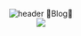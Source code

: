 <!--
**ad9570/ad9570** is a ✨ _special_ ✨ repository because its `README.md` (this file) appears on your GitHub profile.

Here are some ideas to get you started:

- 🔭 I’m currently working on ...
- 🌱 I’m currently learning ...
- 👯 I’m looking to collaborate on ...
- 🤔 I’m looking for help with ...
- 💬 Ask me about ...
- 📫 How to reach me: ...
- 😄 Pronouns: ...
- ⚡ Fun fact: ...
-->
<div align=center>
  
![header](https://capsule-render.vercel.app/api?type=wave&color=gradient&customColorList=0,3,3,7,28&height=300&section=header&text=Minwoo%20Park&fontSize=90)
  🌱Blog🌱<br/>
    <a href="https://velog.io/@narris64" target="_blank"><img src="https://img.shields.io/badge/-Velog-%2320C997?style=flat-square&logo=Velog&logoColor=white"/></a>
</div>
